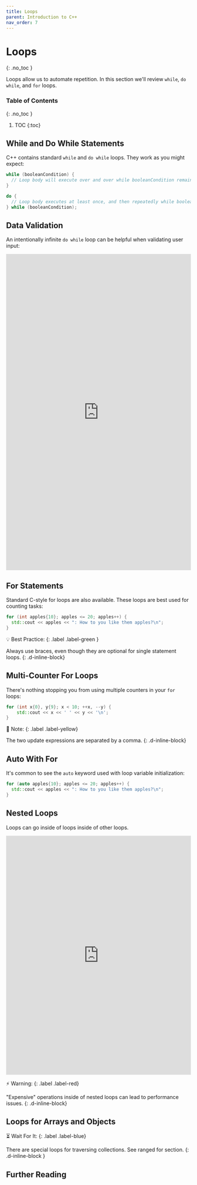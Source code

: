 ```yaml
---
title: Loops
parent: Introduction to C++
nav_order: 7
---
```


<!--prettier-ignore-start-->
# Loops
{: .no_toc }

Loops allow us to automate repetition. In this section we'll review `while`, `do while`, and `for` loops.

### Table of Contents
{: .no_toc }

1. TOC
{:toc}

<!--prettier-ignore-end-->

## While and Do While Statements

C++ contains standard `while` and `do while` loops. They work as you might expect:

```cpp
while (booleanCondition) {
  // Loop body will execute over and over while booleanCondition remains true.
}

do {
  // Loop body executes at least once, and then repeatedly while booleanCondition remains true.
} while (booleanCondition);
```

## Data Validation

An intentionally infinite `do while` loop can be helpful when validating user input:

<iframe height="860px" width="100%" src="https://repl.it/@stungeye/TEster?lite=true" scrolling="no" frameborder="no" allowtransparency="true" allowfullscreen="true" sandbox="allow-forms allow-pointer-lock allow-popups allow-same-origin allow-scripts allow-modals"></iframe>

## For Statements

Standard C-style for loops are also available. These loops are best used for counting tasks:

```cpp
for (int apples{10}; apples <= 20; apples++) {
  std::cout << apples << ": How to you like them apples?\n";
}
```

💡 Best Practice:
{: .label .label-green }

Always use braces, even though they are optional for single statement loops.
{: .d-inline-block}

## Multi-Counter For Loops

There's nothing stopping you from using multiple counters in your `for` loops:

```cpp
for (int x{0}, y{9}; x < 10; ++x, --y) {
    std::cout << x << ' ' << y << '\n';
}
```

🎵 Note:
{: .label .label-yellow}

The two update expressions are separated by a comma.
{: .d-inline-block}

## Auto With For

It's common to see the `auto` keyword used with loop variable initialization:

```cpp
for (auto apples{10}; apples <= 20; apples++) {
  std::cout << apples << ": How to you like them apples?\n";
}
```

## Nested Loops

Loops can go inside of loops inside of other loops.

<iframe height="650px" width="100%" src="https://repl.it/@stungeye/Nested-Loops?lite=true" scrolling="no" frameborder="no" allowtransparency="true" allowfullscreen="true" sandbox="allow-forms allow-pointer-lock allow-popups allow-same-origin allow-scripts allow-modals"></iframe>

⚡ Warning:
{: .label .label-red}

"Expensive" operations inside of nested loops can lead to performance issues.
{: .d-inline-block}

## Loops for Arrays and Objects

⏳ Wait For It:
{: .label .label-blue}

There are special loops for traversing collections. See ranged for section.
{: .d-inline-block }

## Further Reading
